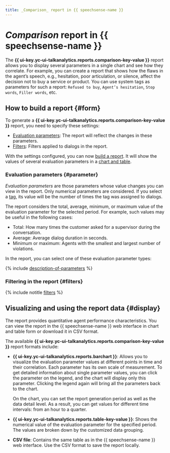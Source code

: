 ```yaml
---
title: _Comparison_ report in {{ speechsense-name }}
---
```


# _Comparison_ report in {{ speechsense-name }}

The **{{ ui-key.yc-ui-talkanalytics.reports.comparison-key-value }}** report allows you to display several parameters in a single chart and see how they correlate. For example, you can create a report that shows how the flaws in the agent’s speech, e.g., hesitation, poor articulation, or silence, affect the decision not to buy a service or product. You can use system tags as parameters for such a report: `Refused to buy`, `Agent’s hesitation`, `Stop words`, `Filler words`, etc.

## How to build a report {#form}

To generate a **{{ ui-key.yc-ui-talkanalytics.reports.comparison-key-value }}** report, you need to specify these settings:

* [Evaluation parameters](#parameter): The report will reflect the changes in these parameters.
* [Filters](#filters): Filters applied to dialogs in the report.

With the settings configured, you can now [build a report](../../operations/data/manage-reports.md#build-a-comparison-report). It will show the values of several evaluation parameters in a [chart and table](#display).

### Evaluation parameters {#parameter}

_Evaluation parameters_ are those parameters whose value changes you can view in the report. Only numerical parameters are considered. If you select a [tag](../tags.md), its value will be the number of times the tag was assigned to dialogs.

The report considers the total, average, minimum, or maximum value of the evaluation parameter for the selected period. For example, such values may be useful in the following cases:

* Total: How many times the customer asked for a supervisor during the conversation.
* Average: Average dialog duration in seconds.
* Minimum or maximum: Agents with the smallest and largest number of violations.

In the report, you can select one of these evaluation parameter types:

{% include [description-of-parameters](../../../_includes/speechsense/reports/parameters.md) %}

### Filtering in the report {#filters}

{% include notitle [filters](../../../_includes/speechsense/reports/filters.md) %}

## Visualizing and using the report data {#display}

The report provides quantitative agent performance characteristics. You can view the report in the {{ speechsense-name }} web interface in chart and table form or download it in CSV format.

The available **{{ ui-key.yc-ui-talkanalytics.reports.comparison-key-value }}** report formats include:

* **{{ ui-key.yc-ui-talkanalytics.reports.barchart }}**: Allows you to visualize the evaluation parameter values at different points in time and their correlation. Each parameter has its own scale of measurement. To get detailed information about single parameter values, you can click the parameter on the legend, and the chart will display only this parameter. Clicking the legend again will bring all the parameters back to the chart.

    On the chart, you can set the report generation period as well as the data detail level. As a result, you can get values for different time intervals: from an hour to a quarter.

* **{{ ui-key.yc-ui-talkanalytics.reports.table-key-value }}**: Shows the numerical value of the evaluation parameter for the specified period. The values are broken down by the customized data grouping.
* **CSV file**: Contains the same table as in the {{ speechsense-name }} web interface. Use the CSV format to save the report locally.
